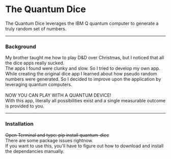 <h1>The Quantum Dice</h1>
The Quantum Dice leverages the IBM Q quantum computer 
to generate a truly random set of numbers.
<hr>
<h3>Background</h3>
My brother taught me how to play D&D over Christmas,
but I noticed that all the dice apps really sucked. <br>
The apps I found were clunky and slow. So I tried to develop my own app.<br>
While creating the original dice app I learned about how pseudo random numbers were generated.
So I decided to improve upon the application by leveraging quantum computers.
<br><br>
NOW YOU CAN PLAY WITH A QUANTUM DEVICE!<br>
With this app, literally all possibilities exist and a single measurable outcome is provided to you.
<hr>
<h3>Installation</h3>
<strike> Open Terminal and type: pip install quantum-dice</strike><br>
There are some package issues rightnow.<br>
If you want to use this, you'll have to figure out how to download and install the dependancies manually.